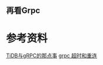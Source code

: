 再看Grpc
---------


# 参考资料

[TiDB与gRPC的那点事](https://infoq.cn/article/tidb-and-grpc)
[grpc 超时和重连](https://blog.csdn.net/weixin_34390105/article/details/86984102)
[](https://www.jianshu.com/p/a5dec04d042b)